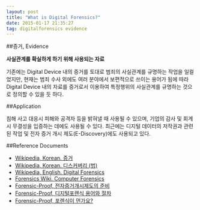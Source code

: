 ```yaml
---
layout: post
title: "What is Digital Forensics?"
date: 2015-01-17 21:35:27
tag: digitalforensics evidence 
---
```

##증거, Evidence

**사실관계를 확실하게 하기 위해 사용되는 자료**

기존에는 Digital Device 내의 증거를 토대로 범죄의 사실관계를 규명하는 작업을 일컬었지만, 현재는 범죄 수사 외에도 여러 분야에서 보편적으로 쓰이는 용어가 됨에 따라 Digital Device 내의 자료를 증거로서 이용하여 특정행위의 사실관계를 규명하는 것으로 정의할 수 있을 듯 하다.

##Application

침해 사고 대응시 피해와 공격자 등을 밝혀낼 때 사용될 수 있으며, 기업의 감사 및 회계 시 무결성을 입증하는 데에도 사용될 수 있다. 최근에는 디지털 데이터의 저작권과 관련된 작업 및 전자 증거 개시 제도(E-Discovery)에도 사용되고 있다.

##Reference Documents

- [Wikipedia, Korean. 증거](http://ko.wikipedia.org/wiki/%EC%A6%9D%EA%B1%B0)
- [Wikipedia, Korean. 디스커버리 (법)](http://ko.wikipedia.org/wiki/%EB%94%94%EC%8A%A4%EC%BB%A4%EB%B2%84%EB%A6%AC_%28%EB%B2%95%29)
- [Wikipedia, English. Digital Forensics](http://en.wikipedia.org/wiki/Digital_forensics)
- [Forensics Wiki. Computer Forensics](http://forensicswiki.org/wiki/Computer_forensics)
- [Forensic-Proof, 전자증거개시제도의 준비](http://forensic-proof.com/archives/4466)
- [Forensic-Proof, 디지털포렌식 용어와 절차](http://forensic-proof.com/archives/3357)
- [Forensic-Proof, 포렌식이 먼가요?](http://forensic-proof.com/archives/6350)
